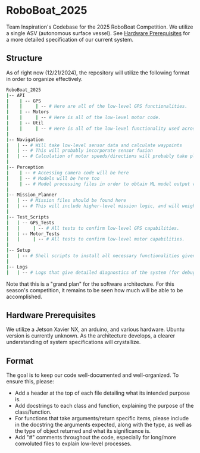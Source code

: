 # RoboBoat_2025
Team Inspiration's Codebase for the 2025 RoboBoat Competition. We utilize a single ASV (autonomous surface vessel). See [Hardware Prerequisites](#hardware-prerequisites) for a more detailed specification of our current system.

## Structure
As of right now (12/21/2024), the repository will utilize the following format in order to organize effectively.

```bash
RoboBoat_2025
|-- API
|    | -- GPS
|    |     | -- # Here are all of the low-level GPS functionalities.
|    | -- Motors
|    |     | -- # Here is all of the low-level motor code.
|    | -- Util
|    |     | -- # Here is all of the low-level functionality used across multiple sensors/devices.
|    
|-- Navigation
|   | -- # Will take low-level sensor data and calculate waypoints
|   | -- # This will probably incorporate sensor fusion
|   | -- # Calculation of motor speeds/directions will probably take place here
|
|-- Perception
|    | -- # Accessing camera code will be here
|    | -- # Models will be here too
|    | -- # Model processing files in order to obtain ML model output will be found here as well
|
|-- Mission_Planner
|   | -- # Mission files should be found here
|   | -- # This will include higher-level mission logic, and will weigh perception and navigation data to generate actuation.
|   
|-- Test_Scripts
|   | -- GPS_Tests
|   |     | -- # All tests to confirm low-level GPS capabilities.
|   | -- Motor_Tests
|   |     | -- # All tests to confirm low-level motor capabilities.
|
|-- Setup
|   | -- # Shell scripts to install all necessary functionalities given the right hardware
|
|-- Logs
|   | -- # Logs that give detailed diagnostics of the system (for debug purposes).
```

Note that this is a "grand plan" for the software architecture. For this season's competition, it remains to be seen how much will be able to be accomplished.

## Hardware Prerequisites

We utilize a Jetson Xavier NX, an arduino, and various hardware. Ubuntu version is currently unknown. As the architecture develops, a clearer understanding of 
system specifications will crystallize. 

## Format
The goal is to keep our code well-documented and well-organized. To ensure this, please:
- Add a header at the top of each file detailing what its intended purpose is.
- Add docstrings to each class and function, explaining the purpose of the class/function.
- For functions that take arguments/return specific items, please include in the docstring the arguments expected, along with the type, as well as the type of object returned and what its significance is.
- Add "#" comments throughout the code, especially for long/more convoluted files to explain low-level processes.